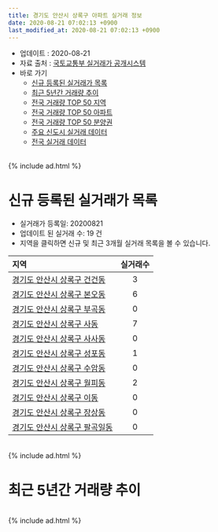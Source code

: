 ```yaml
---
title: 경기도 안산시 상록구 아파트 실거래 정보
date: 2020-08-21 07:02:13 +0900
last_modified_at: 2020-08-21 07:02:13 +0900
---
```


* 업데이트 : 2020-08-21
* 자료 출처 : [국토교통부 실거래가 공개시스템](http://rt.molit.go.kr)
* 바로 가기
    * [신규 등록된 실거래가 목록](#신규-등록된-실거래가-목록)
    * [최근 5년간 거래량 추이](#최근-5년간-거래량-추이)
    * [전국 거래량 TOP 50 지역](https://inasie.github.io/apt-trade-info/최근-3개월-전국에서-가장-거래가-많이-발생한-지역)
    * [전국 거래량 TOP 50 아파트](https://inasie.github.io/apt-trade-info/최근-3개월-전국에서-가장-거래가-많이-발생한-아파트)
    * [전국 거래량 TOP 50 분양권](https://inasie.github.io/apt-trade-info/최근-3개월-전국에서-가장-거래가-많이-발생한-분양권)
    * [주요 신도시 실거래 데이터](https://inasie.github.io/apt-trade-info/주요-신도시)
    * [전국 실거래 데이터](https://inasie.github.io/apt-trade-info/전국)

<br>
{% include ad.html %}
<br>

# 신규 등록된 실거래가 목록
* 실거래가 등록일: 20200821
* 업데이트 된 실거래 수: 19 건
* 지역을 클릭하면 신규 및 최근 3개월 실거래 목록을 볼 수 있습니다.


|지역|실거래수|
|:---|:---:|
|[경기도 안산시 상록구 건건동](https://inasie.github.io/apt-trade-info/경기도-안산시-상록구-건건동)|3|
|[경기도 안산시 상록구 본오동](https://inasie.github.io/apt-trade-info/경기도-안산시-상록구-본오동)|6|
|[경기도 안산시 상록구 부곡동](https://inasie.github.io/apt-trade-info/경기도-안산시-상록구-부곡동)|0|
|[경기도 안산시 상록구 사동](https://inasie.github.io/apt-trade-info/경기도-안산시-상록구-사동)|7|
|[경기도 안산시 상록구 사사동](https://inasie.github.io/apt-trade-info/경기도-안산시-상록구-사사동)|0|
|[경기도 안산시 상록구 성포동](https://inasie.github.io/apt-trade-info/경기도-안산시-상록구-성포동)|1|
|[경기도 안산시 상록구 수암동](https://inasie.github.io/apt-trade-info/경기도-안산시-상록구-수암동)|0|
|[경기도 안산시 상록구 월피동](https://inasie.github.io/apt-trade-info/경기도-안산시-상록구-월피동)|2|
|[경기도 안산시 상록구 이동](https://inasie.github.io/apt-trade-info/경기도-안산시-상록구-이동)|0|
|[경기도 안산시 상록구 장상동](https://inasie.github.io/apt-trade-info/경기도-안산시-상록구-장상동)|0|
|[경기도 안산시 상록구 팔곡일동](https://inasie.github.io/apt-trade-info/경기도-안산시-상록구-팔곡일동)|0|


<br>
{% include ad.html %}
<br>

# 최근 5년간 거래량 추이


<div style="width:100%;">
    <canvas id="deal_progress" height="200"></canvas>
</div>

<script>
new Chart(document.getElementById("deal_progress"), {
    type: 'line',
    data: {
        labels: ['201508','201509','201510','201511','201512','201601','201602','201603','201604','201605','201606','201607','201608','201609','201610','201611','201612','201701','201702','201703','201704','201705','201706','201707','201708','201709','201710','201711','201712','201801','201802','201803','201804','201805','201806','201807','201808','201809','201810','201811','201812','201901','201902','201903','201904','201905','201906','201907','201908','201909','201910','201911','201912','202001','202002','202003','202004','202005','202006','202007','202008'],
        datasets: [{
            label: '매매',
            pointRadius: 1,
            data: [313, 229, 261, 186, 125, 134, 103, 200, 200, 182, 215, 201, 186, 193, 248, 160, 135, 105, 131, 168, 152, 197, 232, 202, 199, 150, 142, 123, 106, 316, 150, 188, 162, 129, 152, 153, 216, 241, 266, 161, 141, 194, 167, 228, 202, 209, 212, 259, 378, 473, 597, 499, 533, 545, 888, 583, 399, 588, 715, 315, 64],
            borderColor: "rgba(255, 201, 14, 1)",
            backgroundColor: "rgba(255, 201, 14, 0.5)",
            fill: false,
            lineTension: 0
        },{
            label: '전월세',
            pointRadius: 1,
            data: [202, 196, 215, 189, 206, 216, 225, 239, 215, 193, 197, 181, 194, 187, 207, 156, 162, 154, 229, 241, 170, 178, 174, 168, 161, 176, 145, 165, 157, 200, 153, 249, 169, 167, 207, 223, 249, 229, 261, 164, 169, 257, 263, 268, 216, 188, 194, 176, 172, 194, 218, 152, 196, 257, 378, 378, 358, 399, 310, 217, 73],
            borderColor: "rgba(0, 141, 185, 1)",
            backgroundColor: "rgba(0, 141, 185, 0.5)",
            fill: false,
            lineTension: 0
        }
        ]
    },
    options: {
        responsive: true,
        title: {
            display: false
        },
        tooltips: {
            mode: 'index',
            intersect: false
        },
        hover: {
            mode: 'nearest',
            intersect: true
        },
        scales: {
            xAxes: [{
                display: true,
                scaleLabel: {
                    display: true,
                    labelString: '년/월'
                }
            }],
            yAxes: [{
                display: true,
                ticks: {
                    suggestedMin: 0,
                },
                scaleLabel: {
                    display: true,
                    labelString: '실거래 수'
                }
            }]
        }
    }
});

</script>


<br>
{% include ad.html %}
<br>

